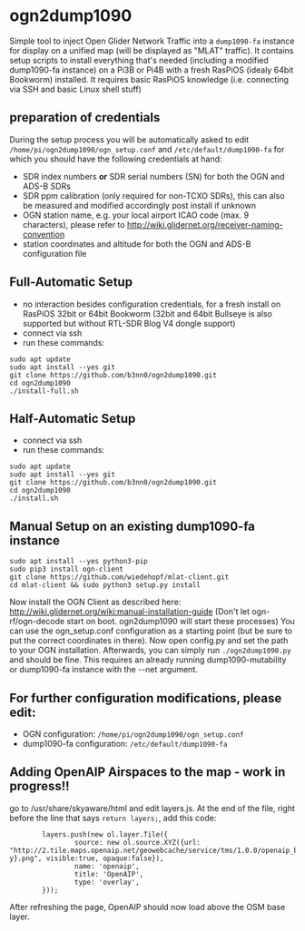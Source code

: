 # ogn2dump1090
Simple tool to inject Open Glider Network Traffic into a `dump1090-fa` instance for display on a unified map (will be displayed as "MLAT" traffic). It contains setup scripts to install everything that's needed (including a modified dump1090-fa instance) on a Pi3B or Pi4B with a fresh RasPiOS (idealy 64bit Bookworm) installed. It requires basic RasPiOS knowledge (i.e. connecting via SSH and basic Linux shell stuff)

## preparation of credentials
During the setup process you will be automatically asked to edit `/home/pi/ogn2dump1090/ogn_setup.conf` and `/etc/default/dump1090-fa` for which you should have the following credentials at hand:
- SDR index numbers **or** SDR serial numbers (SN) for both the OGN and ADS-B SDRs
- SDR ppm calibration (only required for non-TCXO SDRs), this can also be measured and modified accordingly post install if unknown
- OGN station name, e.g. your local airport ICAO code (max. 9 characters), please refer to http://wiki.glidernet.org/receiver-naming-convention
- station coordinates and altitude for both the OGN and ADS-B configuration file

## Full-Automatic Setup
- no interaction besides configuration credentials, for a fresh install on RasPiOS 32bit or 64bit Bookworm (32bit and 64bit Bullseye is also supported but without RTL-SDR Blog V4 dongle support)
- connect via ssh
- run these commands:
```
sudo apt update
sudo apt install --yes git
git clone https://github.com/b3nn0/ogn2dump1090.git
cd ogn2dump1090
./install-full.sh
```
## Half-Automatic Setup
- connect via ssh
- run these commands:
```
sudo apt update
sudo apt install --yes git
git clone https://github.com/b3nn0/ogn2dump1090.git
cd ogn2dump1090
./install.sh
```

## Manual Setup on an existing dump1090-fa instance
```
sudo apt install --yes python3-pip
sudo pip3 install ogn-client
git clone https://github.com/wiedehopf/mlat-client.git
cd mlat-client && sudo python3 setup.py install
```
Now install the OGN Client as described here: http://wiki.glidernet.org/wiki:manual-installation-guide
(Don't let ogn-rf/ogn-decode start on boot. ogn2dump1090 will start these processes)
You can use the ogn_setup.conf configuration as a starting point (but be sure to put the correct coordinates in there).
Now open config.py and set the path to your OGN installation.
Afterwards, you can simply run `./ogn2dump1090.py` and should be fine.
This requires an already running dump1090-mutability or dump1090-fa instance with the --net argument.

## For further configuration modifications, please edit:
- OGN configuration: `/home/pi/ogn2dump1090/ogn_setup.conf`
- dump1090-fa configuration: `/etc/default/dump1090-fa`

## Adding OpenAIP Airspaces to the map - work in progress!!
go to /usr/share/skyaware/html and edit layers.js.
At the end of the file, right before the line that says `return layers;`, add this code:
```
        layers.push(new ol.layer.Tile({
                source: new ol.source.XYZ({url: "http://2.tile.maps.openaip.net/geowebcache/service/tms/1.0.0/openaip_basemap@EPSG%3A900913@png/{z}/{x}/{-y}.png", visible:true, opaque:false}),
                name: 'openaip',
                title: 'OpenAIP',
                type: 'overlay',
        }));
```
After refreshing the page, OpenAIP should now load above the OSM base layer.
